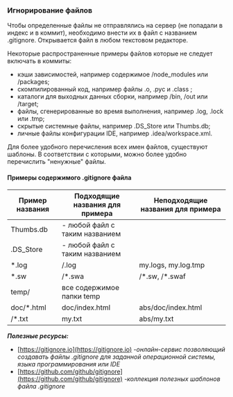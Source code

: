 ### Игнорирование файлов

Чтобы определенные файлы не отправлялись на сервер (не попадали в индекс и в коммит), необходимо внести их в файл с названием .gitignore. Открывается файл в любом текстовом редакторе. 

Некоторые распространенные примеры файлов которые не следует включать в коммиты:

+ кэши зависимостей, например содержимое /node_modules или /packages;
+ скомпилированный код, например файлы .o, .pyc и .class ;
+ каталоги для выходных данных сборки, например /bin, /out или /target;
+ файлы, сгенерированные во время выполнения, например .log, .lock или .tmp;
+ скрытые системные файлы, например .DS_Store или Thumbs.db;
+ личные файлы конфигурации IDE, например .idea/workspace.xml.

Для более удобного перечисления всех имен файлов, существуют шаблоны. В соответствии с которыми, можно более удобно перечислить "ненужные" файлы. 

#### **Примеры содержимого .gitignore файла**

| Пример названия | Подходящие названия для примера | Неподходящие названия для примера |
|-----------------|---------------------------------|-----------------------------------|
| Thumbs.db       | - любой файл с таким названием  |                                   |
| .DS_Store       | - любой файл с таким названием  |                                   |
| *.log           | /.log                           | my.logs, my.log.tmp               |
| *.sw            | /*.swa                          | /\*.sw, /*.swaf                    |
| temp/           | все содержимое папки temp       |                                   |
| doc/*.html      | doc/index.html                  | abs/doc/index.html                |
| /*.txt          | my.txt                          | abs/my.txt                        |



***Полезные ресурсы:***
+ [https://gitignore.io](https://gitignore.io)
   *-онлайн-сервис позволяющий создавать файлы .gitignore для заданной операционной системы, языка программирования или IDE*
+ [https://github.com/github/gitignore](https://github.com/github/gitignore)
   *-коллекция полезных шаблонов файла .gitignore*